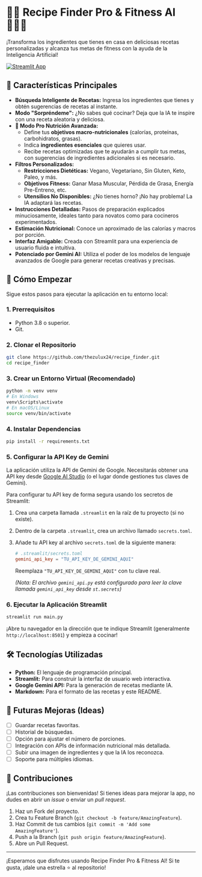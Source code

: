 # 🍳🥗 Recipe Finder Pro & Fitness AI 🏋️‍♂️✨

¡Transforma los ingredientes que tienes en casa en deliciosas recetas personalizadas y alcanza tus metas de fitness con la ayuda de la Inteligencia Artificial!

[![Streamlit App](https://static.streamlit.io/badges/streamlit_badge_black_white.svg)](https://smartrecipe.streamlit.app/) 



## 🌟 Características Principales

*   **Búsqueda Inteligente de Recetas:** Ingresa los ingredientes que tienes y obtén sugerencias de recetas al instante.
*   **Modo "Sorpréndeme":** ¿No sabes qué cocinar? Deja que la IA te inspire con una receta aleatoria y deliciosa.
*   **🎯 Modo Pro Nutrición Avanzada:**
    *   Define tus **objetivos macro-nutricionales** (calorías, proteínas, carbohidratos, grasas).
    *   Indica **ingredientes esenciales** que quieres usar.
    *   Recibe recetas optimizadas que te ayudarán a cumplir tus metas, con sugerencias de ingredientes adicionales si es necesario.
*   **Filtros Personalizados:**
    *   **Restricciones Dietéticas:** Vegano, Vegetariano, Sin Gluten, Keto, Paleo, y más.
    *   **Objetivos Fitness:** Ganar Masa Muscular, Pérdida de Grasa, Energía Pre-Entreno, etc.
    *   **Utensilios No Disponibles:** ¿No tienes horno? ¡No hay problema! La IA adaptará las recetas.
*   **Instrucciones Detalladas:** Pasos de preparación explicados minuciosamente, ideales tanto para novatos como para cocineros experimentados.
*   **Estimación Nutricional:** Conoce un aproximado de las calorías y macros por porción.
*   **Interfaz Amigable:** Creada con Streamlit para una experiencia de usuario fluida e intuitiva.
*   **Potenciado por Gemini AI:** Utiliza el poder de los modelos de lenguaje avanzados de Google para generar recetas creativas y precisas.

## 🚀 Cómo Empezar

Sigue estos pasos para ejecutar la aplicación en tu entorno local:

### 1. Prerrequisitos

*   Python 3.8 o superior.
*   Git.

### 2. Clonar el Repositorio

```bash
git clone https://github.com/thezulux24/recipe_finder.git
cd recipe_finder
```

### 3. Crear un Entorno Virtual (Recomendado)

```bash
python -m venv venv
# En Windows
venv\Scripts\activate
# En macOS/Linux
source venv/bin/activate
```

### 4. Instalar Dependencias

```bash
pip install -r requirements.txt
```

### 5. Configurar la API Key de Gemini

La aplicación utiliza la API de Gemini de Google. Necesitarás obtener una API key desde [Google AI Studio](https://aistudio.google.com/app/apikey) (o el lugar donde gestiones tus claves de Gemini).

Para configurar tu API key de forma segura usando los secretos de Streamlit:

1.  Crea una carpeta llamada `.streamlit` en la raíz de tu proyecto (si no existe).
2.  Dentro de la carpeta `.streamlit`, crea un archivo llamado `secrets.toml`.
3.  Añade tu API key al archivo `secrets.toml` de la siguiente manera:

    ```toml
    # .streamlit/secrets.toml
    gemini_api_key = "TU_API_KEY_DE_GEMINI_AQUI"
    ```
    Reemplaza `"TU_API_KEY_DE_GEMINI_AQUI"` con tu clave real.

    *(Nota: El archivo `gemini_api.py` está configurado para leer la clave llamada `gemini_api_key` desde `st.secrets`)*

### 6. Ejecutar la Aplicación Streamlit

```bash
streamlit run main.py
```

¡Abre tu navegador en la dirección que te indique Streamlit (generalmente `http://localhost:8501`) y empieza a cocinar!

## 🛠️ Tecnologías Utilizadas

*   **Python:** El lenguaje de programación principal.
*   **Streamlit:** Para construir la interfaz de usuario web interactiva.
*   **Google Gemini API:** Para la generación de recetas mediante IA.
*   **Markdown:** Para el formato de las recetas y este README.

## 🔮 Futuras Mejoras (Ideas)

*   [ ] Guardar recetas favoritas.
*   [ ] Historial de búsquedas.
*   [ ] Opción para ajustar el número de porciones.
*   [ ] Integración con APIs de información nutricional más detallada.
*   [ ] Subir una imagen de ingredientes y que la IA los reconozca.
*   [ ] Soporte para múltiples idiomas.

## 🙌 Contribuciones

¡Las contribuciones son bienvenidas! Si tienes ideas para mejorar la app, no dudes en abrir un *issue* o enviar un *pull request*.

1.  Haz un Fork del proyecto.
2.  Crea tu Feature Branch (`git checkout -b feature/AmazingFeature`).
3.  Haz Commit de tus cambios (`git commit -m 'Add some AmazingFeature'`).
4.  Push a la Branch (`git push origin feature/AmazingFeature`).
5.  Abre un Pull Request.



---

¡Esperamos que disfrutes usando Recipe Finder Pro & Fitness AI! Si te gusta, ¡dale una estrella ⭐ al repositorio!
```
